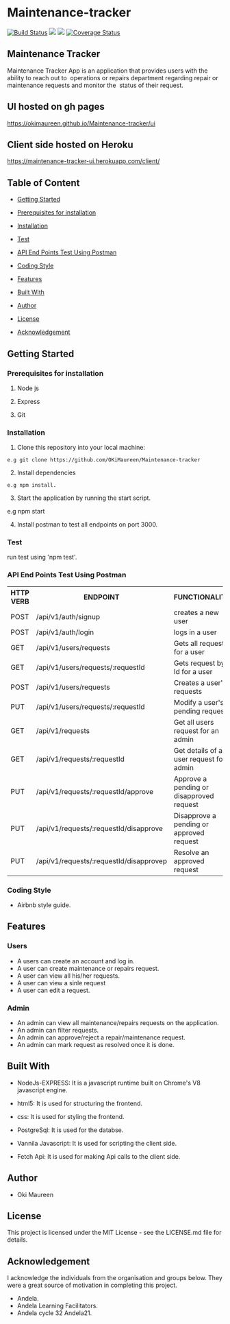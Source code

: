 # Maintenance-tracker
[![Build Status](https://travis-ci.org/OKiMaureen/Maintenance-tracker.svg?branch=develop)](https://travis-ci.org/OKiMaureen/Maintenance-tracker)
<a href="https://codeclimate.com/github/OKiMaureen/Maintenance-tracker/maintainability"><img src="https://api.codeclimate.com/v1/badges/225b5d371a7731f835b7/maintainability" /></a>
<a href="https://codeclimate.com/github/OKiMaureen/Maintenance-tracker/test_coverage"><img src="https://api.codeclimate.com/v1/badges/225b5d371a7731f835b7/test_coverage" /></a>
[![Coverage Status](https://coveralls.io/repos/github/OKiMaureen/Maintenance-tracker/badge.svg?branch=ft-signup-157973703)](https://coveralls.io/github/OKiMaureen/Maintenance-tracker?branch=ft-signup-157973703)


## Maintenance Tracker
Maintenance Tracker App is an application that provides users with the ability to reach out to  operations or repairs department regarding repair or maintenance requests and monitor the  status of their request. 

## UI hosted on gh pages
https://okimaureen.github.io/Maintenance-tracker/ui

## Client side hosted on Heroku
https://maintenance-tracker-ui.herokuapp.com/client/


## Table of Content
 * [Getting Started](#getting-started)

 * [Prerequisites for installation](#Prerequisites)
 
 * [Installation](#installation)

 * [Test](#test)
 
 * [ API End Points Test Using Postman](#api-end-points)

 * [Coding Style](#coding-style)
 
 * [Features](#features)
 
 * [Built With](#built-with)
 
 * [Author](#author)

 * [License](#lincense)

 * [Acknowledgement](#acknowledgement)

## Getting Started


### Prerequisites for installation
1. Node js

2. Express

3. Git


### Installation

1. Clone this repository into your local machine:
```
e.g git clone https://github.com/OKiMaureen/Maintenance-tracker
```
2. Install dependencies 
```
e.g npm install.
```
3. Start the application by running the start script.

e.g npm start

4. Install postman to test all endpoints on port 3000.


### Test
run test using 'npm test'.

### API End Points Test Using Postman

<table>
<tr><th>HTTP VERB</th><th>ENDPOINT</th><th>FUNCTIONALITY</th></tr>

<tr><td>POST</td> <td>/api/v1/auth/signup</td>  <td>creates  a new user</td></tr>

<tr><td>POST</td> <td>/api/v1/auth/login</td>  <td>logs in a user</td></tr>

<tr><td>GET</td> <td>/api/v1/users/requests</td>  <td>Gets all requests for a user</td></tr>

<tr><td>GET</td> <td>/api/v1/users/requests/:requestId</td>  <td>Gets request by Id for a user</td></tr>

<tr><td>POST</td> <td>/api/v1/users/requests</td> <td> Creates a user's requests</td></tr>

<tr><td>PUT</td> <td>/api/v1/users/requests/:requestId</td> <td>Modify a user's pending request</td></tr>

<tr><td>GET</td> <td>/api/v1/requests</td> <td>Get all users request for an admin</td></tr>

<tr><td>GET</td> <td>/api/v1/requests/:requestId</td> <td>Get details of a user request for admin<td></tr>

<tr><td>PUT</td> <td>/api/v1/requests/:requestId/approve</td> <td>Approve a pending or disapproved request<td></tr>

<tr><td>PUT</td> <td>/api/v1/requests/:requestId/disapprove</td> <td>Disapprove a pending or approved request</td></tr>

<tr><td>PUT</td> <td>/api/v1/requests/:requestId/disapprovep</td> <td>Resolve an approved request</td></tr>
</table>


### Coding Style
* Airbnb style guide. 

## Features

### Users
 * A users can create an account and log in.
 * A user can create maintenance or repairs request.
 * A user can view all his/her requests.
 * A user can view a sinle request
 * A user can edit a request. 

 

### Admin
 * An admin can view all maintenance/repairs requests on the application.
 * An admin can filter requests.
 * An admin can approve/reject a repair/maintenance request.    
 * An admin can mark request as resolved once it is done.

## Built With

* NodeJs-EXPRESS: It is a javascript runtime built on Chrome's V8 javascript engine.

* html5: It is used for structuring the frontend.

* css: It is used for styling the frontend.

* PostgreSql: It is used for the databse.

* Vannila Javascript: It is used for scripting the client side.

* Fetch Api: It is used for making Api calls to the client side.

## Author
* Oki Maureen

## License
This project is licensed under the MIT License - see the LICENSE.md file for details.


## Acknowledgement
I acknowledge the individuals from the organisation and groups below. They were a great source of motivation in completing this project.
* Andela.
* Andela Learning Facilitators.
* Andela cycle 32 Andela21.
